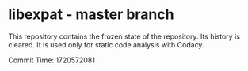 # libexpat - master branch

This repository contains the frozen state of the repository.
Its history is cleared. It is used only for static code
analysis with Codacy.

Commit Time: 1720572081
